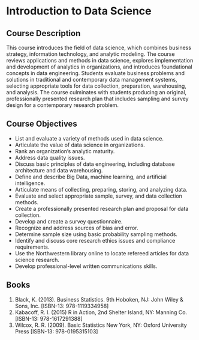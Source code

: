 Introduction to Data Science
================

## Course Description

This course introduces the field of data science, which combines
business strategy, information technology, and analytic modeling. The
course reviews applications and methods in data science, explores
implementation and development of analytics in organizations, and
introduces foundational concepts in data engineering. Students evaluate
business problems and solutions in traditional and contemporary data
management systems, selecting appropriate tools for data collection,
preparation, warehousing, and analysis. The course culminates with
students producing an original, professionally presented research plan
that includes sampling and survey design for a contemporary research
problem.

## Course Objectives

  - List and evaluate a variety of methods used in data science.  
  - Articulate the value of data science in organizations.  
  - Rank an organization’s analytic maturity.  
  - Address data quality issues.  
  - Discuss basic principles of data engineering, including database
    architecture and data warehousing.  
  - Define and describe Big Data, machine learning, and artificial
    intelligence.  
  - Articulate means of collecting, preparing, storing, and analyzing
    data.  
  - Evaluate and select appropriate sample, survey, and data collection
    methods.  
  - Create a professionally presented research plan and proposal for
    data collection.  
  - Develop and create a survey questionnaire.  
  - Recognize and address sources of bias and error.  
  - Determine sample size using basic probability sampling methods.  
  - Identify and discuss core research ethics issues and compliance
    requirements.  
  - Use the Northwestern library online to locate refereed articles for
    data science research.  
  - Develop professional-level written communications skills.

## Books

1.  Black, K. (2013). Business Statistics. 9th Hoboken, NJ: John Wiley &
    Sons, Inc. \[ISBN-13: 978-1119334958\]
2.  Kabacoff, R. I. (2015) R in Action, 2nd Shelter Island, NY: Manning
    Co. \[ISBN-13: 978-1617291388\]
3.  Wilcox, R. R. (2009). Basic Statistics New York, NY: Oxford
    University Press \[ISBN-13: 978-0195315103\]
